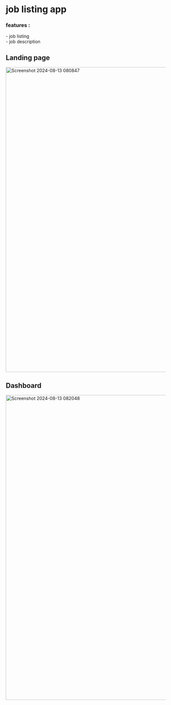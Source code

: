 <h1> job listing app</h1>
<h3> features :</h3>
 - job listing <br/>
 - job description

<h2>Landing page</h2>

<img width="960" alt="Screenshot 2024-08-13 080847" src="https://github.com/user-attachments/assets/b7a2a46e-9768-455a-83de-61d0182b5ad8">

<h2>Dashboard </h2>



<img width="960" alt="Screenshot 2024-08-13 082048" src="https://github.com/user-attachments/assets/9421ec2a-3757-4c63-8c6f-2f6aab4ec51a">
